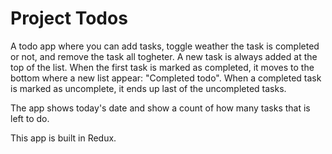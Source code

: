 # Project Todos

A todo app where you can add tasks, toggle weather the task is completed or not, and remove the task all togheter. A new task is always added at the top of the list. When the first task is marked as completed, it moves to the bottom where a new list appear: "Completed todo". When a completed task is marked as uncomplete, it ends up last of the uncompleted tasks.

The app shows today's date and show a count of how many tasks that is left to do.

This app is built in Redux.
